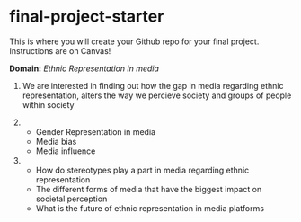 # final-project-starter

This is where you will create your Github repo for your final project. Instructions are on Canvas!

**Domain:** *Ethnic Representation in media*

1. We are interested in finding out how the gap in media regarding ethnic representation, alters the way we percieve
society and groups of people within society

2. * Gender Representation in media
   * Media bias
   * Media influence

3. * How do stereotypes play a part in media regarding ethnic representation
   * The different forms of media that have the biggest impact on societal perception
   * What is the future of ethnic representation in media platforms
